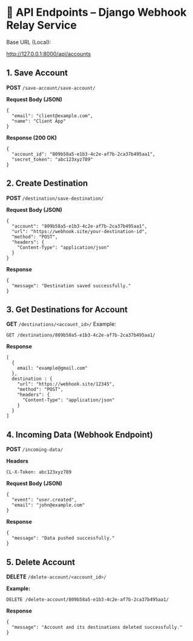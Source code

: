 # 📡 API Endpoints – Django Webhook Relay Service

Base URL (Local):

http://127.0.0.1:8000/api/accounts


## 1. Save Account
**POST** `/save-account/save-account/`

**Request Body (JSON)**
```
{
  "email": "client@example.com",
  "name": "Client App"
}

```
**Response (200 OK)**
```
{
  "account_id": "809b58a5-e1b3-4c2e-af7b-2ca37b495aa1",
  "secret_token": "abc123xyz789"
}

```

## 2. Create Destination
**POST** `/destination/save-destination/`

**Request Body (JSON)**
```
{
  "account": "809b58a5-e1b3-4c2e-af7b-2ca37b495aa1",
  "url": "https://webhook.site/your-destination-id",
  "method": "POST",
  "headers": {
    "Content-Type": "application/json"
  }
}

```

**Response**
```
{
  "message": "Destination saved successfully."
}
```
## 3. Get Destinations for Account

**GET** `/destinations/<account_id>/`
Example:

`GET /destinations/809b58a5-e1b3-4c2e-af7b-2ca37b495aa1/`

**Response**

```
[
  {
    email: "example@gmail.com"
  },
  destination : {
    "url": "https://webhook.site/12345",
    "method": "POST",
    "headers": {
      "Content-Type": "application/json"
    }
  }
]

```

## 4. Incoming Data (Webhook Endpoint)
**POST** `/incoming-data/`

**Headers**

`CL-X-Token: abc123xyz789`

**Request Body (JSON)**
 
```
{
  "event": "user.created",
  "email": "john@example.com"
}

```
**Response**

```
{
  "message": "Data pushed successfully."
}

```

## 5. Delete Account

**DELETE** `/delete-account/<account_id>/`

**Example:**

`DELETE /delete-account/809b58a5-e1b3-4c2e-af7b-2ca37b495aa1/`

**Response**
```
{
  "message": "Account and its destinations deleted successfully."
}

```
